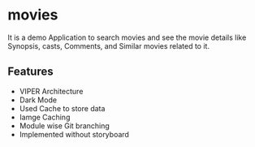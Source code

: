 # movies

It is a demo Application to search movies and see the movie details like Synopsis, casts, Comments, and Similar movies related to it.

## Features ##
- VIPER Architecture
- Dark Mode
- Used Cache to store data
- Iamge Caching
- Module wise Git branching
- Implemented without storyboard
